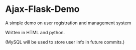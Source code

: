 # Ajax-Flask-Demo

A simple demo on user registration and management system

Written in HTML and python.

(MySQL will be used to store user info in future commits.)
